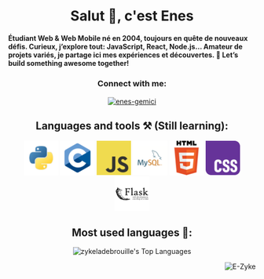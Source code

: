 <div align="center">

<h1 align="center">Salut  👋, c'est Enes</h1>

<h4 align="left">Étudiant Web & Web Mobile né en 2004, toujours en quête de nouveaux défis.
Curieux, j’explore tout: JavaScript, React, Node.js…
Amateur de projets variés, je partage ici mes expériences et découvertes.
🚀 Let’s build something awesome together! </h4>


<h3 align="center">Connect with me:</h3>
<p align="center">
<a href="https://linkedin.com/in/enes-gemici" target="blank"><img align="center" src="https://raw.githubusercontent.com/rahuldkjain/github-profile-readme-generator/master/src/images/icons/Social/linked-in-alt.svg" alt="enes-gemici" height="30" width="40" /></a>
</p>

<div align="center">

## **Languages and tools ⚒️ (Still learning):**

<code><img height="70" src="https://raw.githubusercontent.com/github/explore/80688e429a7d4ef2fca1e82350fe8e3517d3494d/topics/python/python.png"></code> <code><img height="70" src="https://raw.githubusercontent.com/github/explore/80688e429a7d4ef2fca1e82350fe8e3517d3494d/topics/c/c.png"></code> <code><img height="70" src="https://raw.githubusercontent.com/github/explore/80688e429a7d4ef2fca1e82350fe8e3517d3494d/topics/javascript/javascript.png"></code> <code><img height="70" src="https://raw.githubusercontent.com/github/explore/80688e429a7d4ef2fca1e82350fe8e3517d3494d/topics/mysql/mysql.png"></code> <code><img height="70" src="https://raw.githubusercontent.com/github/explore/80688e429a7d4ef2fca1e82350fe8e3517d3494d/topics/html/html.png"></code> <code><img height="70" src="https://raw.githubusercontent.com/github/explore/80688e429a7d4ef2fca1e82350fe8e3517d3494d/topics/css/css.png"></code>
<code><img height="70" src="https://raw.githubusercontent.com/github/explore/80688e429a7d4ef2fca1e82350fe8e3517d3494d/topics/flask/flask.png"></code>
</div>



<div align="center">

## **Most used languages 🏅:**

![zykeladebrouille's Top Languages](https://github-readme-stats.vercel.app/api/top-langs/?username=E-Zyke&theme=maroongold&show_icons=true&hide_border=true&layout=compact)
</div>


<p align="right"> <img src="https://komarev.com/ghpvc/?username=E-Zyke&label=Profile%20views&color=ce3636&style=flat" alt="E-Zyke" /> </p>
